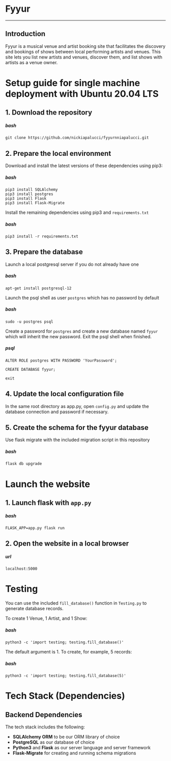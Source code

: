 # **Fyyur**
-----

## Introduction

Fyyur is a musical venue and artist booking site that facilitates the discovery and bookings of shows between local performing artists and venues. This site lets you list new artists and venues, discover them, and list shows with artists as a venue owner.

# Setup guide for single machine deployment with Ubuntu 20.04 LTS

## 1. Download the repository

##### bash
```
git clone https://github.com/nickiapalucci/fyyurnniapalucci.git
```

## 2. Prepare the local environment

Download and install the latest versions of these dependencies using pip3:

##### bash
```
pip3 install SQLAlchemy
pip3 install postgres
pip3 install Flask
pip3 install Flask-Migrate
```

Install the remaining dependencies using pip3 and `requirements.txt`

##### bash
```
pip3 install -r requirements.txt
```

## 3. Prepare the database

Launch a local postgresql server if you do not already have one

##### bash
```
apt-get install postgresql-12
```

Launch the psql shell as user `postgres` which has no password by default

##### bash
```
sudo -u postgres psql
```

Create a password for `postgres` and create a new database named `fyyur` which will inherit the new password.  Exit the psql shell when finished.

##### psql
```
ALTER ROLE postgres WITH PASSWORD 'YourPassword';

CREATE DATABASE fyyur;

exit
```

## 4. Update the local configuration file

In the same root directory as app.py, open `config.py` and update the database connection and password if necessary.

## 5. Create the schema for the fyyur database

Use flask migrate with the included migration script in this repository

##### bash
```
flask db upgrade
```

# Launch the website

## 1. Launch flask with `app.py`

##### bash
```
FLASK_APP=app.py flask run
```

## 2. Open the website in a local browser

##### url
```http
localhost:5000
```

# Testing

You can use the included `fill_database()` function in `Testing.py` to generate database records.

To create 1 Venue, 1 Artist, and 1 Show:

##### bash
```
python3 -c 'import testing; testing.fill_database()'
```

The default argument is 1.  To create, for example, 5 records:

##### bash
```
python3 -c 'import testing; testing.fill_database(5)'
```

# Tech Stack (Dependencies)

## Backend Dependencies
The tech stack includes the following:
 * **SQLAlchemy ORM** to be our ORM library of choice
 * **PostgreSQL** as our database of choice
 * **Python3** and **Flask** as our server language and server framework
 * **Flask-Migrate** for creating and running schema migrations